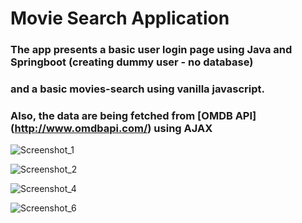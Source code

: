 # Movie Search Application
### The app presents a basic user login page using Java and  Springboot (creating dummy user - no database)
### and a basic movies-search using vanilla javascript.
### Also, the data are being fetched from [OMDB API] (http://www.omdbapi.com/) using AJAX

![Screenshot_1](https://user-images.githubusercontent.com/64276044/151700986-96654f08-a4ca-48f5-a6e3-e0e1d64e2d01.png)

![Screenshot_2](https://user-images.githubusercontent.com/64276044/151700993-fa71ffc0-1159-4c34-bb93-593760505454.png)

![Screenshot_4](https://user-images.githubusercontent.com/64276044/151701001-71b2e3e1-24e5-4453-860e-4bc24d0c8642.png)

![Screenshot_6](https://user-images.githubusercontent.com/64276044/151701004-ba600ea3-4f09-4c05-9905-43bebfdf34de.png)


